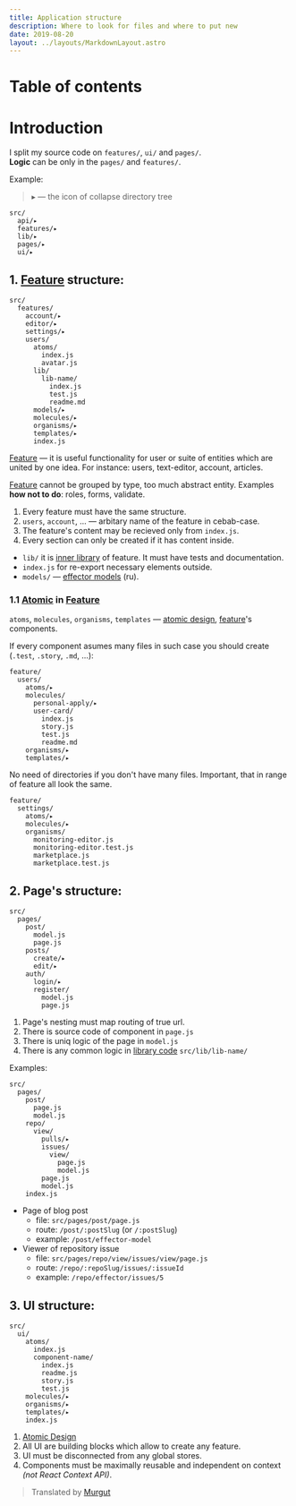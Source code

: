 ```yaml
---
title: Application structure
description: Where to look for files and where to put new
date: 2019-08-20
layout: ../layouts/MarkdownLayout.astro
---
```


# Table of contents

# Introduction

I split my source code on `features/`, `ui/` and `pages/`.<br/>
**Logic** can be only in the `pages/` and `features/`.

Example:

> ▸ — the icon of collapse directory tree

    src/
      api/▸
      features/▸
      lib/▸
      pages/▸
      ui/▸

## 1. [Feature] structure:

    src/
      features/
        account/▸
        editor/▸
        settings/▸
        users/
          atoms/
            index.js
            avatar.js
          lib/
            lib-name/
              index.js
              test.js
              readme.md
          models/▸
          molecules/▸
          organisms/▸
          templates/▸
          index.js

[Feature] — it is useful functionality for user or suite of entities which are united by one idea. For instance: users, text-editor, account, articles.

[Feature] cannot be grouped by type, too much abstract entity. Examples **how not to do**: roles, forms, validate.

1. Every feature must have the same structure.
2. `users`, `account`, ... — arbitary name of the feature in cebab-case.
3. The feature's content may be recieved only from `index.js`.
4. Every section can only be created if it has content inside.

- `lib/` it is [inner library] of feature. It must have tests and documentation.
- `index.js` for re-export necessary elements outside.
- `models/` — [effector models] (ru).

### 1.1 [Atomic] in [Feature]

`atoms`, `molecules`, `organisms`, `templates` — [atomic design], [feature]'s components.

If every component asumes many files in such case you should create (`.test`, `.story`, `.md`, ...):

    feature/
      users/
        atoms/▸
        molecules/
          personal-apply/▸
          user-card/
            index.js
            story.js
            test.js
            readme.md
        organisms/▸
        templates/▸

No need of directories if you don't have many files. Important, that in range of feature all look the same.

    feature/
      settings/
        atoms/▸
        molecules/▸
        organisms/
          monitoring-editor.js
          monitoring-editor.test.js
          marketplace.js
          marketplace.test.js

## 2. Page's structure:

    src/
      pages/
        post/
          model.js
          page.js
        posts/
          create/▸
          edit/▸
        auth/
          login/▸
          register/
            model.js
            page.js

1. Page's nesting must map routing of true url.
2. There is source code of component in `page.js`
3. There is uniq logic of the page in `model.js`
4. There is any common logic in [library code] `src/lib/lib-name/`

Examples:

```
src/
  pages/
    post/
      page.js
      model.js
    repo/
      view/
        pulls/▸
        issues/
          view/
            page.js
            model.js
        page.js
        model.js
    index.js
```

- Page of blog post
  - file: `src/pages/post/page.js`
  - route: `/post/:postSlug` (or `/:postSlug`)
  - example: `/post/effector-model`
- Viewer of repository issue
  - file: `src/pages/repo/view/issues/view/page.js`
  - route: `/repo/:repoSlug/issues/:issueId`
  - example: `/repo/effector/issues/5`

## 3. UI structure:

    src/
      ui/
        atoms/
          index.js
          component-name/
            index.js
            readme.js
            story.js
            test.js
        molecules/▸
        organisms/▸
        templates/▸
        index.js

1. [Atomic Design]
2. All UI are building blocks which allow to create any feature.
3. UI must be disconnected from any global stores.
4. Components must be maximally reusable and independent on context _(not React Context API)_.

> Translated by [Murgut]

[atomic design]: http://atomicdesign.bradfrost.com
[atomic]: http://atomicdesign.bradfrost.com
[feature]: https://t.me/feature_slices
[feature]: https://t.me/feature_slices
[feature]: https://t.me/feature_slices
[library code]: https://dev.to/sergeysova/why-utils-helpers-is-a-dump-45fo
[inner library]: https://dev.to/sergeysova/why-utils-helpers-is-a-dump-45fo
[effector models]: /ru/effector-model-structure
[murgut]: https://t.me/murgut
